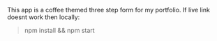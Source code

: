 
This app is a coffee themed three step form for my portfolio.
If live link doesnt work then locally:

> npm install && npm start
